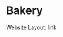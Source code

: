 # Bakery
Website Layout: [link](https://nicepage.com/landing-page/preview/bagels-buns-rolls-biscuits-and-loaf-breads-4309158?device=desktop)
